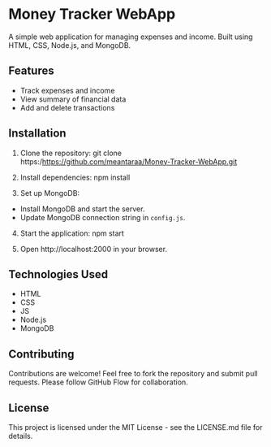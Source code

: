 # Money Tracker WebApp

A simple web application for managing expenses and income. Built using HTML, CSS, Node.js, and MongoDB.

## Features

- Track expenses and income
- View summary of financial data
- Add and delete transactions

## Installation

1. Clone the repository:
git clone https:/https://github.com/meantaraa/Money-Tracker-WebApp.git

2. Install dependencies:
npm install

3. Set up MongoDB:
- Install MongoDB and start the server.
- Update MongoDB connection string in `config.js`.

4. Start the application:
npm start

5. Open http://localhost:2000 in your browser.

## Technologies Used

- HTML
- CSS
- JS
- Node.js
- MongoDB

## Contributing

Contributions are welcome! Feel free to fork the repository and submit pull requests. Please follow GitHub Flow for collaboration.

## License

This project is licensed under the MIT License - see the LICENSE.md file for details.
